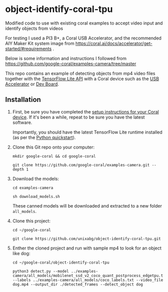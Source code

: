 # object-identify-coral-tpu
Modified code to use with existing coral examples to accept video input and identify objects from videos

For testing I used a PI3 B+, a Coral USB Accelerator, and the recommended AIY Maker Kit system image from https://coral.ai/docs/accelerator/get-started/#requirements .

Below is some information and instructions I followed from https://github.com/google-coral/examples-camera/tree/master

This repo contains an example of detecting objects from mp4 video files
together with the [TensorFlow Lite API](https://tensorflow.org/lite) with a
Coral device such as the
[USB Accelerator](https://coral.withgoogle.com/products/accelerator) or
[Dev Board](https://coral.withgoogle.com/products/dev-board).

## Installation

1.  First, be sure you have completed the [setup instructions for your Coral
    device](https://coral.ai/docs/setup/). If it's been a while, repeat to be sure
    you have the latest software.

    Importantly, you should have the latest TensorFlow Lite runtime installed
    (as per the [Python quickstart](
    https://www.tensorflow.org/lite/guide/python)).

2.  Clone this Git repo onto your computer:

    ```
    mkdir google-coral && cd google-coral

    git clone https://github.com/google-coral/examples-camera.git --depth 1
    ```

3.  Download the models:

    ```
    cd examples-camera

    sh download_models.sh
    ```

    These canned models will be downloaded and extracted to a new folder
    ```all_models```.

4.  Clone this project:

    ```
    cd ~/google-coral

    git clone https://github.com/unixabg/object-identify-coral-tpu.git
    ```

4.  Enther the cloned project and run with sample mp4 to look for an object like dog:

    ```
    cd ~/google-coral/object-identify-coral-tpu

    python3 detect.py --model ../examples-camera/all_models/mobilenet_ssd_v2_coco_quant_postprocess_edgetpu.tflite --labels ../examples-camera/all_models/coco_labels.txt --video_file dog.mp4 --output_dir ./detected_frames --detect_object dog
    ```

